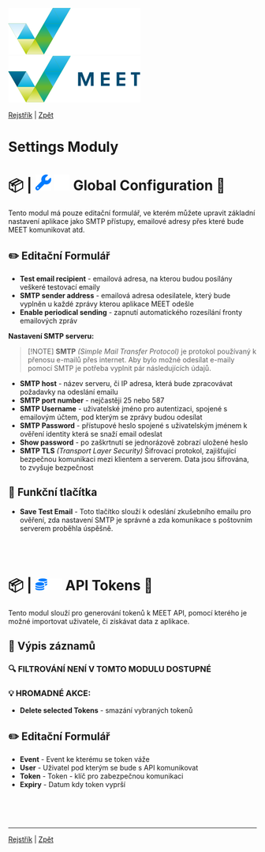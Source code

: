 [![MEET](../../_data/MEET_H_04.svg#gh-dark-mode-only "MEET")](../../README.md#gh-dark-mode-only)
[![MEET](../../_data/MEET_H_03.svg#gh-light-mode-only "MEET")](../../README.md#gh-light-mode-only)

[Rejstřík](../README.md) | [Zpět](0009.md)


# Settings Moduly 

# 📦 |&nbsp;![Global Configuration](../../_data/18.svg#gh-light-mode-only) ![Global Configuration](../../_data/dark/18.svg#gh-dark-mode-only) Global Configuration <a id='_1'></a>🔧

Tento modul má pouze editační formulář, ve kterém můžete upravit základní nastavení aplikace jako SMTP přístupy, emailové adresy přes které bude MEET komunikovat atd.

## ✏️ Editační Formulář
- **Test email recipient** - emailová adresa, na kterou budou posílány veškeré testovací emaily
- **SMTP sender address** - emailová adresa odesilatele, který bude vyplněn u každé zprávy kterou aplikace MEET odešle
- **Enable periodical sending** - zapnutí automatického rozesílání fronty emailových zpráv

**Nastavení SMTP serveru:**
>[!NOTE] **SMTP** *(Simple Mail Transfer Protocol)* je protokol používaný k přenosu e-mailů přes internet. Aby bylo možné odesílat e-maily pomocí SMTP je potřeba vyplnit pár následujících údajů.
- **SMTP host** - název serveru, či IP adresa, která bude zpracovávat požadavky na odeslání emailu
- **SMTP port number** - nejčastěji 25 nebo 587
- **SMTP Username** - uživatelské jméno pro autentizaci, spojené s emailovým účtem, pod kterým se zprávy budou odesílat
- **SMTP Password** - přístupové heslo spojené s uživatelským jménem k ověření identity která se snaží email odeslat
- **Show password** - po zaškrtnutí se jednorázově zobrazí uložené heslo
- **SMTP TLS** *(Transport Layer Security)* Šifrovací protokol, zajišťující bezpečnou komunikaci mezi klientem a serverem. Data jsou šifrována, to zvyšuje bezpečnost

## 💎 Funkční tlačítka
- **Save Test Email** - Toto tlačítko slouží k odeslání zkušebního emailu pro ověření, zda nastavení SMTP je správné a zda komunikace s poštovním serverem proběhla úspěšně.

<br /><br />
# 📦 |&nbsp;![API Tokens](../../_data/12.svg#gh-light-mode-only) ![API Tokens](../../_data/dark/12.svg#gh-dark-mode-only) API Tokens  <a id='_2'></a>🔧
Tento modul slouží pro generování tokenů k MEET API, pomocí kterého je možné importovat uživatele, či získávat data z aplikace.

## 📄 Výpis záznamů

### 🔍 FILTROVÁNÍ NENÍ V TOMTO MODULU DOSTUPNÉ

### 💡 HROMADNÉ AKCE:
- **Delete selected Tokens** - smazání vybraných tokenů

## ✏️ Editační Formulář
- **Event** - Event ke kterému se token váže
- **User** - Uživatel pod kterým se bude s API komunikovat
- **Token** - Token - klíč pro zabezpečnou komunikaci
- **Expiry** - Datum kdy token vyprší

<br /><br /><br />

---
[Rejstřík](../README.md) | [Zpět](0009.md)